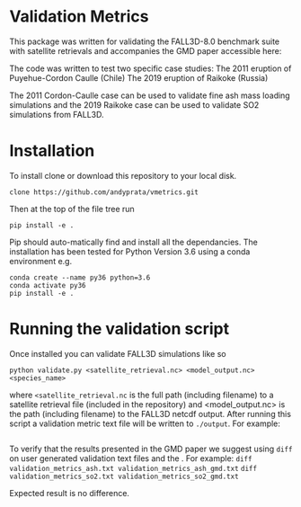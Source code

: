 # Validation Metrics
This package was written for validating the FALL3D-8.0 benchmark suite with satellite retrievals and accompanies the GMD paper accessible here:

The code was written to test two specific case studies:
The 2011 eruption of Puyehue-Cordon Caulle (Chile)
The 2019 eruption of Raikoke (Russia)

The 2011 Cordon-Caulle case can be used to validate fine ash mass loading simulations and the 2019 Raikoke case can be used to validate SO2 simulations from FALL3D.

# Installation
To install clone or download this repository to your local disk.
```
clone https://github.com/andyprata/vmetrics.git
``` 

Then at the top of the file tree run
```
pip install -e .
```

Pip should auto-matically find and install all the dependancies.
The installation has been tested for Python Version 3.6 using a conda environment e.g.
```
conda create --name py36 python=3.6
conda activate py36
pip install -e .
```

# Running the validation script
Once installed you can validate FALL3D simulations like so
```
python validate.py <satellite_retrieval.nc> <model_output.nc> <species_name>
```

where `<satellite_retrieval.nc` is the full path (including filename) to a satellite retrieval file (included in the repository) and <model_output.nc> is the path (including filename) to the FALL3D netcdf output. After running this script a validation metric text file will be written to `./output`. For example:
```

```

To verify that the results presented in the GMD paper we suggest using `diff` on user generated validation text files and the . For example:
```diff validation_metrics_ash.txt validation_metrics_ash_gmd.txt```
```diff validation_metrics_so2.txt validation_metrics_so2_gmd.txt```

Expected result is no difference.
